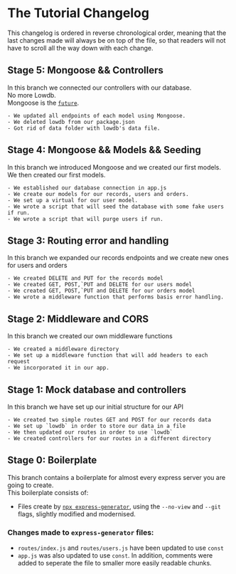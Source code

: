 # The Tutorial Changelog

This changelog is ordered in reverse chronological order, meaning that the last changes made will always be on top of the file, so that readers will not have to scroll all the way down with each change.

## Stage 5: Mongoose && Controllers

In this branch we connected our controllers with our database.  
No more Lowdb.  
Mongoose is the [`future`](https://media.giphy.com/media/R0ulJyO72iuXe/giphy.gif).

    - We updated all endpoints of each model using Mongoose.
    - We deleted lowdb from our package.json
    - Got rid of data folder with lowdb's data file.

## Stage 4: Mongoose && Models && Seeding

In this branch we introduced Mongoose and we created our first models. We then created our first models.

    - We established our database connection in app.js
    - We create our models for our records, users and orders.
    - We set up a virtual for our user model.
    - We wrote a script that will seed the database with some fake users if run.
    - We wrote a script that will purge users if run.

## Stage 3: Routing error and handling

In this branch we expanded our records endpoints and we create new ones for users and orders

    - We created DELETE and PUT for the records model
    - We created GET, POST,`PUT and DELETE for our users model
    - We created GET, POST,`PUT and DELETE for our orders model
    - We wrote a middleware function that performs basis error handling.

## Stage 2: Middleware and CORS

In this branch we created our own middleware functions

    - We created a middleware directory
    - We set up a middleware function that will add headers to each request
    - We incorporated it in our app.

## Stage 1: Mock database and controllers

In this branch we have set up our initial structure for our API

    - We created two simple routes GET and POST for our records data
    - We set up `lowdb` in order to store our data in a file
    - We then updated our routes in order to use `lowdb`
    - We created controllers for our routes in a different directory

## Stage 0: Boilerplate

This branch contains a boilerplate for almost every express server you are going to create.  
This boilerplate consists of:

- Files create by [`npx express-generator`](https://expressjs.com/en/starter/generator.html), using the `--no-view` and `--git` flags, slightly modified and modernised.

### Changes made to `express-generator` files:

- `routes/index.js` and `routes/users.js` have been updated to use `const`
- `app.js` was also updated to use `const`. In addition, comments were added to seperate the file to smaller more easily readable chunks.
